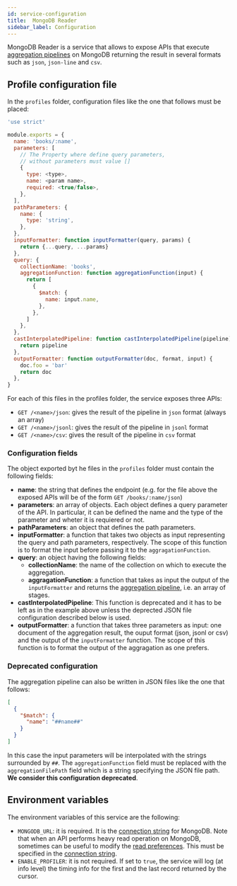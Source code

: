 ```yaml
---
id: service-configuration
title:  MongoDB Reader
sidebar_label: Configuration
---
```

MongoDB Reader is a service that allows to expose APIs that execute [aggregation pipelines](https://docs.mongodb.com/manual/reference/operator/aggregation-pipeline/) on MongoDB returning the result in several formats such as `json`, `json-line` and `csv`.

## Profile configuration file

In the `profiles` folder, configuration files like the one that follows must be placed:

```javascript
'use strict'

module.exports = {
  name: 'books/:name',
  parameters: [
    // The Property where define query parameters,
    // without parameters must value []
    {
      type: <type>,
      name: <param name>,
      required: <true/false>,
    },
  ],
  pathParameters: {
    name: {
      type: 'string',
    },
  },
  inputFormatter: function inputFormatter(query, params) {
    return {...query, ...params}
  },
  query: {
    collectionName: 'books',
    aggregationFunction: function aggregationFunction(input) {
      return [
        {
          $match: {
            name: input.name,
          },
        },
      ]
    },
  },
  castInterpolatedPipeline: function castInterpolatedPipeline(pipeline) {
    return pipeline
  },
  outputFormatter: function outputFormatter(doc, format, input) {
    doc.foo = 'bar'
    return doc
  },
}
```

For each of this files in the profiles folder, the service exposes three APIs:

* `GET /<name>/json`: gives the result of the pipeline in `json` format (always an array)
* `GET /<name>/jsonl`: gives the result of the pipeline in `jsonl` format
* `GET /<name>/csv`: gives the result of the pipeline in `csv` format

### Configuration fields

The object exported byt he files in the `profiles` folder must contain the following fields:

* **name**: the string that defines the endpoint (e.g. for the file above the exposed APIs will be of the form `GET /books/:name/json`)
* **parameters**: an array of objects. Each object defines a query parameter of the API. In particular, it can be defined the name and the type of the parameter and wheter it is requiered or not.
* **pathParameters**: an object that defines the path parameters.
* **inputFormatter**: a function that takes two objects as input representing the query and path parameters, respectively. The scope of this function is to format the input before passing it to the `aggragationFunction`.
* **query**: an object having the following fields:
  * **collectionName**: the name of the collection on which to execute the aggregation.
  * **aggragationFunction**: a function that takes as input the output of the `inputFormatter` and returns the [aggregation pipeline](https://docs.mongodb.com/manual/core/aggregation-pipeline/), i.e. an array of stages.
* **castInterpolatedPipeline**: This function is deprecated and it has to be left as in the example above unless the deprected JSON file configuration described below is used.
* **outputFormatter**: a function that takes three parameters as input: one document of the aggregation result, the ouput format (json, jsonl or csv) and the output of the `inputFormatter` function. The scope of this function is to format the output of the aggragation as one prefers.

### Deprecated configuration

The aggregation pipeline can also be written in JSON files like the one that follows:

```JSON
[
  {
    "$match": {
      "name": "##name##"
    }
  }
]
```

In this case the input parameters will be interpolated with the strings surrounded by `##`. The `aggregationFunction` field must be replaced with the `aggregationFilePath` field which is a string specifying the JSON file path.  
**We consider this configuration deprecated**.

## Environment variables

The environment variables of this service are the following:

* `MONGODB_URL`: it is required. It is the [connection string](https://docs.mongodb.com/manual/reference/connection-string/) for MongoDB. Note that when an API performs heavy read operation on MongoDB, sometimes can be useful to modify the [read preferences](https://docs.mongodb.com/manual/core/read-preference/). This must be specified in the [connection string](https://docs.mongodb.com/manual/reference/connection-string/#read-preference-options).
* `ENABLE_PROFILER`: it is not required. If set to `true`, the service will log (at info level) the timing info for the first and the last record returned by the cursor.
